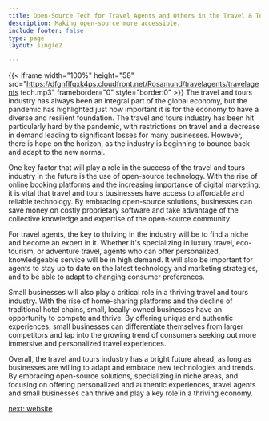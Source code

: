 ```yaml
---
title: Open-Source Tech for Travel Agents and Others in the Travel & Tours  Industry
description: Making open-source more accessible.
include_footer: false
type: page
layout: single2

---
```


{{< iframe width="100%" height="58" src="https://dfgnflfqxk4ps.cloudfront.net/Rosamund/travelagents/travelagents tech.mp3" frameborder="0" style="border:0" >}}
The travel and tours industry has always been an integral part of the global economy, but the pandemic has highlighted just how important it is for the economy to have a diverse and resilient foundation. The travel and tours industry has been hit particularly hard by the pandemic, with restrictions on travel and a decrease in demand leading to significant losses for many businesses. However, there is hope on the horizon, as the industry is beginning to bounce back and adapt to the new normal.

One key factor that will play a role in the success of the travel and tours industry in the future is the use of open-source technology. With the rise of online booking platforms and the increasing importance of digital marketing, it is vital that travel and tours businesses have access to affordable and reliable technology. By embracing open-source solutions, businesses can save money on costly proprietary software and take advantage of the collective knowledge and expertise of the open-source community.

For travel agents, the key to thriving in the industry will be to find a niche and become an expert in it. Whether it's specializing in luxury travel, eco-tourism, or adventure travel, agents who can offer personalized, knowledgeable service will be in high demand. It will also be important for agents to stay up to date on the latest technology and marketing strategies, and to be able to adapt to changing consumer preferences.

Small businesses will also play a critical role in a thriving travel and tours industry. With the rise of home-sharing platforms and the decline of traditional hotel chains, small, locally-owned businesses have an opportunity to compete and thrive. By offering unique and authentic experiences, small businesses can differentiate themselves from larger competitors and tap into the growing trend of consumers seeking out more immersive and personalized travel experiences.

Overall, the travel and tours industry has a bright future ahead, as long as businesses are willing to adapt and embrace new technologies and trends. By embracing open-source solutions, specializing in niche areas, and focusing on offering personalized and authentic experiences, travel agents and small businesses can thrive and play a key role in a thriving economy.


<a href="https://workdojos.com/travelagents/website">next: website</a>

